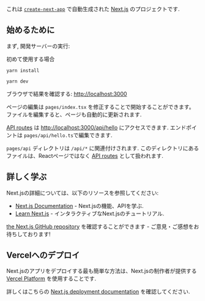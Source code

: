 これは [`create-next-app`](https://github.com/vercel/next.js/tree/canary/packages/create-next-app) で自動生成された [Next.js](https://nextjs.org/) のプロジェクトです.

## 始めるために

まず, 開発サーバーの実行:

初めて使用する場合
```
yarn install
```

```bash
yarn dev
```

ブラウザで結果を確認する: [http://localhost:3000](http://localhost:3000)

ページの編集は `pages/index.tsx` を修正することで開始することができます。ファイルを編集すると、ページも自動的に更新されます.

[API routes](https://nextjs.org/docs/api-routes/introduction) は [http://localhost:3000/api/hello](http://localhost:3000/api/hello) にアクセスできます.
エンドポイントは `pages/api/hello.ts`で編集できます.

`pages/api` ディレクトリは `/api/*` に関連付けされます. このディレクトリにあるファイルは、Reactページではなく [API routes](https://nextjs.org/docs/api-routes/introduction) として扱われます.

## 詳しく学ぶ

Next.jsの詳細については、以下のリソースを参照してください:

- [Next.js Documentation](https://nextjs.org/docs) - Next.jsの機能、APIを学ぶ.
- [Learn Next.js](https://nextjs.org/learn) - インタラクティブなNext.jsのチュートリアル.

[the Next.js GitHub repository](https://github.com/vercel/next.js/) を確認することができます - ご意見・ご感想をお待ちしております!

## Vercelへのデプロイ

Next.jsのアプリをデプロイする最も簡単な方法は、Next.jsの制作者が提供する [Vercel Platform](https://vercel.com/new?utm_medium=default-template&filter=next.js&utm_source=create-next-app&utm_campaign=create-next-app-readme) を使用することです.

詳しくはこちらの [Next.js deployment documentation](https://nextjs.org/docs/deployment) を確認してください.
